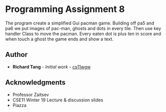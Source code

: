 # Programming Assignment 8
The program create a simplified Gui pacman game. Building off pa5 and pa6 we
put images of pac-man, ghosts and dots in every tile. Then use key handler Class
to move the pacman. Every eaten dot is plus ten in score and when touch a ghost
the game ends and show a text.

## Author
* **Richard Tang** - *Initial work* - [cs11wgw](rxtang@ucsd.edu)

## Acknowledgments
* Professor Zaitsev
* CSE11 Winter 19 Lecture & discussion slides
* Piazza
